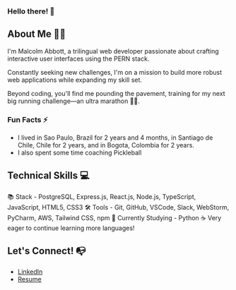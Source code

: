 ### Hello there! 👋

## About Me 🙋‍♂️
I'm Malcolm Abbott, a trilingual web developer passionate about crafting interactive user interfaces using the PERN stack.

Constantly seeking new challenges, I'm on a mission to build more robust web applications while expanding my skill set.

Beyond coding, you'll find me pounding the pavement, training for my next big running challenge—an ultra marathon 🏃‍♂️.

### Fun Facts ⚡
* I lived in Sao Paulo, Brazil for 2 years and 4 months, in Santiago de Chile, Chile for 2 years, and in Bogota, Colombia for 2 years.
* I also spent some time coaching Pickleball

## Technical Skills 💻
📚 Stack - PostgreSQL, Express.js, React.js, Node.js, TypeScript, JavaScript, HTML5, CSS3
🛠 Tools - Git, GitHub, VSCode, Slack, WebStorm, PyCharm, AWS, Tailwind CSS, npm
📝 Currently Studying - Python
☕ Very eager to continue learning more languages!

## Let's Connect! 📭
* [LinkedIn](https://www.linkedin.com/in/malcolmabbott/)
* [Resume](https://docs.google.com/document/d/1i0LbKzGPxPXhCO-CSZ6iQSL4kC2rClm1szqCyEx_-LA/edit?usp=sharing)


<!--
**Malcolm-Abbott/Malcolm-Abbott** is a ✨ _special_ ✨ repository because its `README.md` (this file) appears on your GitHub profile.

Here are some ideas to get you started:

- 🔭 I’m currently working on ...
- 🌱 I’m currently learning ...
- 👯 I’m looking to collaborate on ...
- 🤔 I’m looking for help with ...
- 💬 Ask me about ...
- 📫 How to reach me: ...
- 😄 Pronouns: ...
- ⚡ Fun fact: ...
-->
